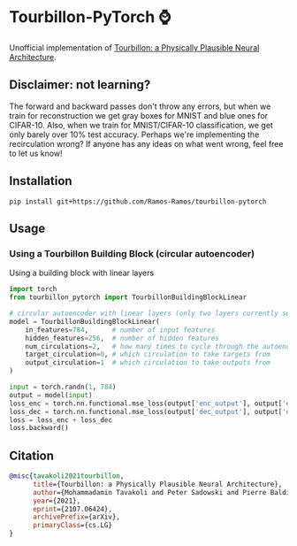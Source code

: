 # Tourbillon-PyTorch ⌚

Unofficial implementation of [Tourbillon: a Physically Plausible Neural Architecture](https://arxiv.org/abs/2107.06424).

## Disclaimer: not learning?

The forward and backward passes don't throw any errors, but when we train for reconstruction we get gray boxes for MNIST and blue ones for CIFAR-10. Also, when we train for MNIST/CIFAR-10 classification, we get only barely over 10% test accuracy. Perhaps we're implementing the recirculation wrong? If anyone has any ideas on what went wrong, feel free to let us know!

## Installation

```
pip install git+https://github.com/Ramos-Ramos/tourbillon-pytorch
```

## Usage

### Using a Tourbillon Building Block (circular autoencoder)

Using a building block with linear layers
```python
import torch
from tourbillon_pytorch import TourbillonBuildingBlockLinear

# circular autoencoder with linear layers (only two layers currently supported)
model = TourbillonBuildingBlockLinear(
    in_features=784,      # number of input features
    hidden_features=256,  # number of hidden features
    num_circulations=2,   # how many times to cycle through the autoencoder
    target_circulation=0, # which circulation to take targets from
    output_circulation=1  # which circulation to take outputs from
)

input = torch.randn(1, 784)
output = model(input)
loss_enc = torch.nn.functional.mse_loss(output['enc_output'], output['enc_target'])
loss_dec = torch.nn.functional.mse_loss(output['dec_output'], output['dec_target'])
loss = loss_enc + loss_dec
loss.backward()
```

## Citation
```bibtex
@misc{tavakoli2021tourbillon,
      title={Tourbillon: a Physically Plausible Neural Architecture}, 
      author={Mohammadamin Tavakoli and Peter Sadowski and Pierre Baldi},
      year={2021},
      eprint={2107.06424},
      archivePrefix={arXiv},
      primaryClass={cs.LG}
}
```
